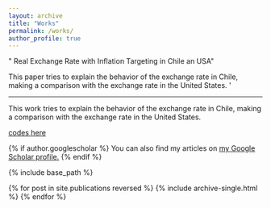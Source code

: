 ```yaml
---
layout: archive
title: "Works"
permalink: /works/
author_profile: true
---
```

" Real Exchange Rate with Inflation Targeting in Chile an USA"

This paper tries to explain the behavior of the exchange rate in Chile, making a comparison with the exchange rate in the United States. '

--- 
This work tries to explain the behavior of the exchange rate in Chile, making a comparison with the exchange rate in the United States.

[codes here](https://github.com/GonzaloQuiroz/Works)

{% if author.googlescholar %}
  You can also find my articles on <u><a href="{{author.googlescholar}}">my Google Scholar profile</a>.</u>
{% endif %}

{% include base_path %}

{% for post in site.publications reversed %}
  {% include archive-single.html %}
{% endfor %}
